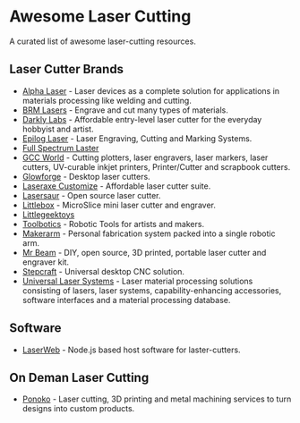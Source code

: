 # Awesome Laser Cutting

A curated list of awesome laser-cutting resources.

## Laser Cutter Brands

- [Alpha Laser](http://alphalaser.de) - Laser devices as a complete solution for applications in materials processing like welding and cutting.
- [BRM Lasers](http://brmlasers.eu) - Engrave and cut many types of materials.
- [Darkly Labs](https://darklylabs.com) - Affordable entry-level laser cutter for the everyday hobbyist and artist.
- [Epilog Laser](https://epiloglaser.com) - Laser Engraving, Cutting and Marking Systems.
- [Full Spectrum Laster](http://fslaser.com)
- [GCC World](http://gccworld.com) - Cutting plotters, laser engravers, laser markers, laser cutters, UV-curable inkjet printers, Printer/Cutter and scrapbook cutters.
- [Glowforge](https://glowforge.com) - Desktop laser cutters.
- [Laseraxe Customize](http://laseraxe-customize.com) - Affordable laser cutter suite.
- [Lasersaur](http://lasersaur.com) - Open source laser cutter.
- [Littlebox](http://thelittlebox.co) - MicroSlice mini laser cutter and engraver.
- [Littlegeektoys](http://littlegeektoys.com)
- [Toolbotics](http://toolbotics.com) - Robotic Tools for artists and makers.
- [Makerarm](http://makerarm.com) - Personal fabrication system packed into a single robotic arm.
- [Mr Beam](https://mr-beam.org) - DIY, open source, 3D printed, portable laser cutter and engraver kit.
- [Stepcraft](https://stepcraft.us) - Universal desktop CNC solution.
- [Universal Laser Systems](http://ulsinc.com) - Laser material processing solutions consisting of lasers, laser systems, capability-enhancing accessories, software interfaces and a material processing database.


## Software

- [LaserWeb](https://github.com/openhardwarecoza/LaserWeb) - Node.js based host software for laster-cutters.


## On Deman Laser Cutting

- [Ponoko](https://ponoko.com) - Laser cutting, 3D printing and metal machining services to turn designs into custom products.
